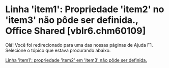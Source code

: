 
# Linha 'item1': Propriedade 'item2' no 'item3' não pôde ser definida., Office Shared [vblr6.chm60109]

Olá! Você foi redirecionado para uma das nossas páginas de Ajuda F1. Selecione o tópico que estava procurando abaixo.

[Linha 'item1': propriedade 'item2' em 'item3' não pôde ser definida.](http://msdn.microsoft.com/library/3b1f7115-754c-18cc-add5-7b66d782828f%28Office.15%29.aspx)
